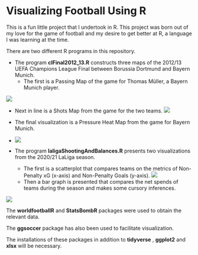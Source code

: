 # **Visualizing Football Using R**

This is a fun little project that I undertook in R. This project was born out of my love for the game of football and my desire to get better at R, a language I was learning at the time.

There are two different R programs in this repository.

- The program **clFinal2012\_13.R** constructs three maps of the 2012/13 UEFA Champions League Final between Borussia Dortmund and Bayern Munich.
  - The first is a Passing Map of the game for Thomas Müller, a Bayern Munich player.

![](RackMultipart20240119-1-qttiax_html_51d4a1bd3e7f5728.png)

  - Next in line is a Shots Map from the game for the two teams. ![](RackMultipart20240119-1-qttiax_html_3a6a9579c9b78f2c.png)
  - The final visualization is a Pressure Heat Map from the game for Bayern Munich.
  - ![](RackMultipart20240119-1-qttiax_html_fc478040cf94597d.png)

- The program **laligaShootingAndBalances.R** presents two visualizations from the 2020/21 LaLiga season.
  - The first is a scatterplot that compares teams on the metrics of Non-Penalty xG (x-axis) and Non-Penalty Goals (y-axis). ![](RackMultipart20240119-1-qttiax_html_fdf7a64553e43db2.png)
  - Then a bar graph is presented that compares the net spends of teams during the season and makes some cursory inferences.

![](RackMultipart20240119-1-qttiax_html_f8a7f6d6bd0a343d.png)

The **worldfootballR** and **StatsBombR** packages were used to obtain the relevant data.

The **ggsoccer** package has also been used to facilitate visualization.

The installations of these packages in addition to **tidyverse** , **ggplot2** and **xlsx** will be necessary.
